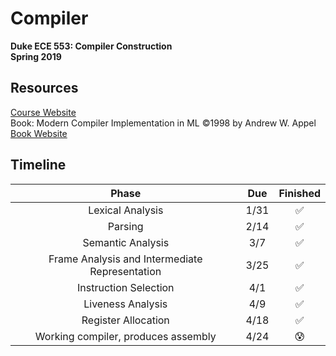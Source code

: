 # Compiler
**Duke ECE 553: Compiler Construction**  
**Spring 2019**  

## Resources
[Course Website](https://adhilton.pratt.duke.edu/ece-553-compiler-construction)  
Book: Modern Compiler Implementation in ML ©1998 by Andrew W. Appel  
[Book Website](https://www.cs.princeton.edu/~appel/modern/ml/)

## Timeline
| Phase | Due | Finished |
|:---:|:---:|:---:|
|Lexical Analysis |1/31|:white_check_mark:|
|Parsing |2/14|:white_check_mark:|
|Semantic Analysis |3/7|:white_check_mark:|
|Frame Analysis and Intermediate Representation |3/25|:white_check_mark:|
|Instruction Selection |4/1|:white_check_mark:|
|Liveness Analysis |4/9|:white_check_mark:|
|Register Allocation | 4/18|:white_check_mark:|
|Working compiler, produces assembly |4/24|:cold_sweat:|
